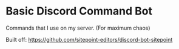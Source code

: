 # Basic Discord Command Bot
Commands that I use on my server. (For maximum chaos)


Built off: https://github.com/sitepoint-editors/discord-bot-sitepoint